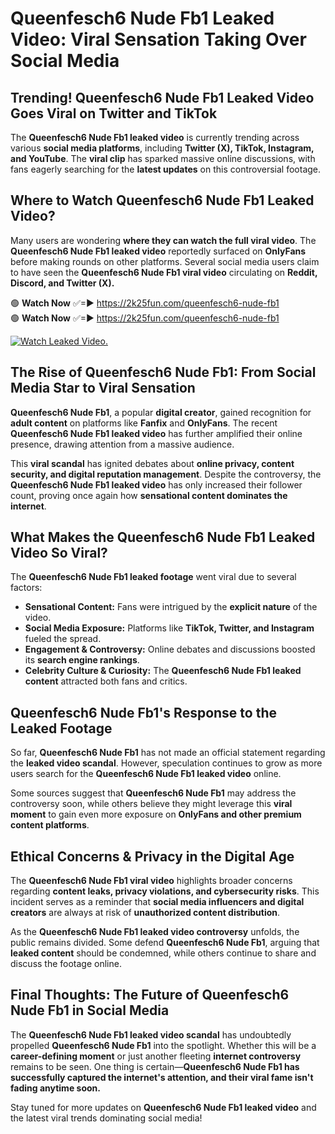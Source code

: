 # Queenfesch6 Nude Fb1 Leaked Video: Viral Sensation Taking Over Social Media

## **Trending! Queenfesch6 Nude Fb1 Leaked Video Goes Viral on Twitter and TikTok**
The **Queenfesch6 Nude Fb1 leaked video** is currently trending across various **social media platforms**, including **Twitter (X), TikTok, Instagram, and YouTube**. The **viral clip** has sparked massive online discussions, with fans eagerly searching for the **latest updates** on this controversial footage.

## **Where to Watch Queenfesch6 Nude Fb1 Leaked Video?**
Many users are wondering **where they can watch the full viral video**. The **Queenfesch6 Nude Fb1 leaked video** reportedly surfaced on **OnlyFans** before making rounds on other platforms. Several social media users claim to have seen the **Queenfesch6 Nude Fb1 viral video** circulating on **Reddit, Discord, and Twitter (X).**

🟢 **Watch Now** ✅=► https://2k25fun.com/queenfesch6-nude-fb1  
🟢 **Watch Now** ✅=► https://2k25fun.com/queenfesch6-nude-fb1  

[![Watch Leaked Video.](https://miro.medium.com/v2/resize:fit:828/format:webp/1*cilzJN44JGOrTw9NJCrNHA.gif "Watch Leaked Video")](https://2k25fun.com/queenfesch6-nude-fb1)

## **The Rise of Queenfesch6 Nude Fb1: From Social Media Star to Viral Sensation**
**Queenfesch6 Nude Fb1**, a popular **digital creator**, gained recognition for **adult content** on platforms like **Fanfix** and **OnlyFans**. The recent **Queenfesch6 Nude Fb1 leaked video** has further amplified their online presence, drawing attention from a massive audience.

This **viral scandal** has ignited debates about **online privacy, content security, and digital reputation management**. Despite the controversy, the **Queenfesch6 Nude Fb1 leaked video** has only increased their follower count, proving once again how **sensational content dominates the internet**.

## **What Makes the Queenfesch6 Nude Fb1 Leaked Video So Viral?**
The **Queenfesch6 Nude Fb1 leaked footage** went viral due to several factors:
- **Sensational Content:** Fans were intrigued by the **explicit nature** of the video.
- **Social Media Exposure:** Platforms like **TikTok, Twitter, and Instagram** fueled the spread.
- **Engagement & Controversy:** Online debates and discussions boosted its **search engine rankings**.
- **Celebrity Culture & Curiosity:** The **Queenfesch6 Nude Fb1 leaked content** attracted both fans and critics.

## **Queenfesch6 Nude Fb1's Response to the Leaked Footage**
So far, **Queenfesch6 Nude Fb1** has not made an official statement regarding the **leaked video scandal**. However, speculation continues to grow as more users search for the **Queenfesch6 Nude Fb1 leaked video** online.

Some sources suggest that **Queenfesch6 Nude Fb1** may address the controversy soon, while others believe they might leverage this **viral moment** to gain even more exposure on **OnlyFans and other premium content platforms**.

## **Ethical Concerns & Privacy in the Digital Age**
The **Queenfesch6 Nude Fb1 viral video** highlights broader concerns regarding **content leaks, privacy violations, and cybersecurity risks**. This incident serves as a reminder that **social media influencers and digital creators** are always at risk of **unauthorized content distribution**.

As the **Queenfesch6 Nude Fb1 leaked video controversy** unfolds, the public remains divided. Some defend **Queenfesch6 Nude Fb1**, arguing that **leaked content** should be condemned, while others continue to share and discuss the footage online.

## **Final Thoughts: The Future of Queenfesch6 Nude Fb1 in Social Media**
The **Queenfesch6 Nude Fb1 leaked video scandal** has undoubtedly propelled **Queenfesch6 Nude Fb1** into the spotlight. Whether this will be a **career-defining moment** or just another fleeting **internet controversy** remains to be seen. One thing is certain—**Queenfesch6 Nude Fb1 has successfully captured the internet's attention, and their viral fame isn't fading anytime soon.**

Stay tuned for more updates on **Queenfesch6 Nude Fb1 leaked video** and the latest viral trends dominating social media!